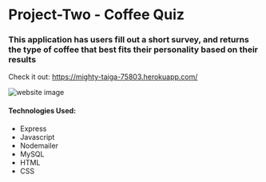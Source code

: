 # Project-Two - Coffee Quiz
### This application has users fill out a short survey, and returns the type of coffee that best fits their personality based on their results

Check it out: https://mighty-taiga-75803.herokuapp.com/

![website image](coffeeQuiz.png)


#### Technologies Used:
* Express
* Javascript
* Nodemailer
* MySQL
* HTML
* CSS


